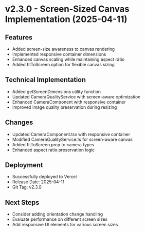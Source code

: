 # v2.3.0 - Screen-Sized Canvas Implementation (2025-04-11)

## Features
- Added screen-size awareness to canvas rendering
- Implemented responsive container dimensions
- Enhanced canvas scaling while maintaining aspect ratio
- Added fitToScreen option for flexible canvas sizing

## Technical Implementation
- Added getScreenDimensions utility function
- Updated CameraQualityService with screen-aware optimization
- Enhanced CameraComponent with responsive container
- Improved image quality preservation during resizing

## Changes
- Updated CameraComponent.tsx with responsive container
- Modified CameraQualityService.ts for screen-aware canvas
- Added fitToScreen prop to camera types
- Enhanced aspect ratio preservation logic

## Deployment
- Successfully deployed to Vercel
- Release Date: 2025-04-11
- Git Tag: v2.3.0

## Next Steps
- Consider adding orientation change handling
- Evaluate performance on different screen sizes
- Add responsive UI elements for various screen sizes


